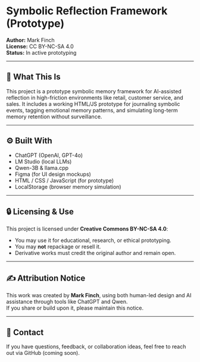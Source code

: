 # Symbolic Reflection Framework (Prototype)

**Author:** Mark Finch  
**License:** CC BY-NC-SA 4.0  
**Status:** In active prototyping

---

## 🧠 What This Is

This project is a prototype symbolic memory framework for AI-assisted reflection in high-friction environments like retail, customer service, and sales. It includes a working HTML/JS prototype for journaling symbolic events, tagging emotional memory patterns, and simulating long-term memory retention without surveillance.

---

## ⚙️ Built With

- ChatGPT (OpenAI, GPT-4o)
- LM Studio (local LLMs)
- Qwen-3B & llama.cpp
- Figma (for UI design mockups)
- HTML / CSS / JavaScript (for prototype)
- LocalStorage (browser memory simulation)

---

## 🔒 Licensing & Use

This project is licensed under **Creative Commons BY-NC-SA 4.0**:
- You may use it for educational, research, or ethical prototyping.
- You may **not** repackage or resell it.
- Derivative works must credit the original author and remain open.

---

## ✍️ Attribution Notice

This work was created by **Mark Finch**, using both human-led design and AI assistance through tools like ChatGPT and Qwen.  
If you share or build upon it, please maintain this notice.

---

## 💬 Contact

If you have questions, feedback, or collaboration ideas, feel free to reach out via GitHub (coming soon).
